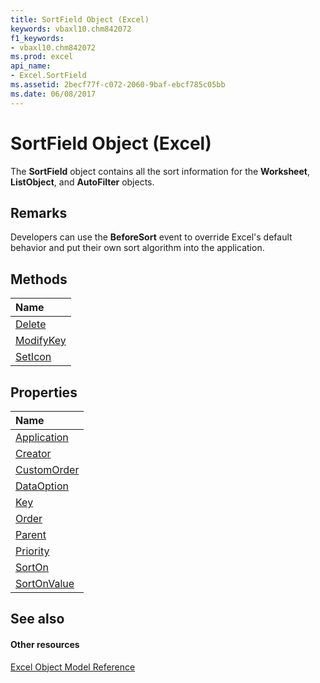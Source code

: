```yaml
---
title: SortField Object (Excel)
keywords: vbaxl10.chm842072
f1_keywords:
- vbaxl10.chm842072
ms.prod: excel
api_name:
- Excel.SortField
ms.assetid: 2becf77f-c072-2060-9baf-ebcf785c05bb
ms.date: 06/08/2017
---
```



# SortField Object (Excel)

The  **SortField** object contains all the sort information for the **Worksheet**, **ListObject**, and **AutoFilter** objects.


## Remarks

Developers can use the  **BeforeSort** event to override Excel's default behavior and put their own sort algorithm into the application.


## Methods



|**Name**|
|:-----|
|[Delete](Excel.SortField.Delete.md)|
|[ModifyKey](Excel.SortField.ModifyKey.md)|
|[SetIcon](Excel.SortField.SetIcon.md)|

## Properties



|**Name**|
|:-----|
|[Application](Excel.SortField.Application.md)|
|[Creator](Excel.SortField.Creator.md)|
|[CustomOrder](Excel.SortField.CustomOrder.md)|
|[DataOption](Excel.SortField.DataOption.md)|
|[Key](Excel.SortField.Key.md)|
|[Order](Excel.SortField.Order.md)|
|[Parent](Excel.SortField.Parent.md)|
|[Priority](Excel.SortField.Priority.md)|
|[SortOn](Excel.SortField.SortOn.md)|
|[SortOnValue](Excel.SortField.SortOnValue.md)|

## See also


#### Other resources


[Excel Object Model Reference](http://msdn.microsoft.com/library/11ea8598-8a20-92d5-f98b-0da04263bf2c%28Office.15%29.aspx)
